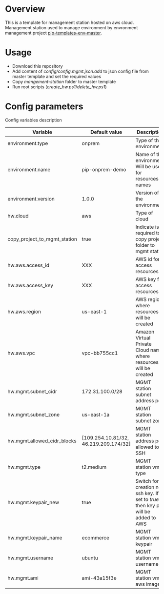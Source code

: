# Overview

This is a template for management station hosted on aws cloud. Management station used to manage environment by envronment management project [pip-templates-env-master](https://github.com/pip-templates/pip-templates-env-master). 

# Usage

- Download this repository
- Add content of *config/config.mgmt.json.add* to json config file from master template and set the required values
- Copy *mangement-station* folder to master template
- Run root scripts (*create_hw.ps1*/*delete_hw.ps1*)

# Config parameters

Config variables description

| Variable | Default value | Description |
|----|----|---|
| environment.type | onprem | Type of the environment |
| environment.name | pip-onprem-demo | Name of the environment. Will be used for resources names |
| environment.version | 1.0.0 | Version of the environment |
| hw.cloud | aws | Type of cloud |
| copy_project_to_mgmt_station | true | Indicate is required to copy project folder to mgmt station |
| hw.aws.access_id | XXX | AWS id for access resources |
| hw.aws.access_key | XXX | AWS key for access resources |
| hw.aws.region | us-east-1 | AWS region where resources will be created |
| hw.aws.vpc | vpc-bb755cc1 | Amazon Virtual Private Cloud name where resources will be created |
| hw.mgmt.subnet_cidr | 172.31.100.0/28 | MGMT station subnet address pool |
| hw.mgmt.subnet_zone | us-east-1a | MGMT station subnet zone |
| hw.mgmt.allowed_cidr_blocks | [109.254.10.81/32, 46.219.209.174/32] | MGMT station address pool allowed to SSH |
| hw.mgmt.type | t2.medium | MGMT station vm type |
| hw.mgmt.keypair_new | true | Switch for creation new ssh key. If set to *true* - then key pair will be added to AWS |
| hw.mgmt.keypair_name | ecommerce | MGMT station vm keypair |
| hw.mgmt.username | ubuntu | MGMT station vm username |
| hw.mgmt.ami | ami-43a15f3e | MGMT station vm aws image |
